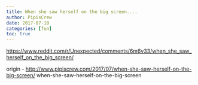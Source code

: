 ```yaml
---
title: When she saw herself on the big screen....
author: PipisCrew
date: 2017-07-10
categories: [fun]
toc: true
---
```


https://www.reddit.com/r/Unexpected/comments/6m6v33/when_she_saw_herself_on_the_big_screen/

origin - http://www.pipiscrew.com/2017/07/when-she-saw-herself-on-the-big-screen/ when-she-saw-herself-on-the-big-screen